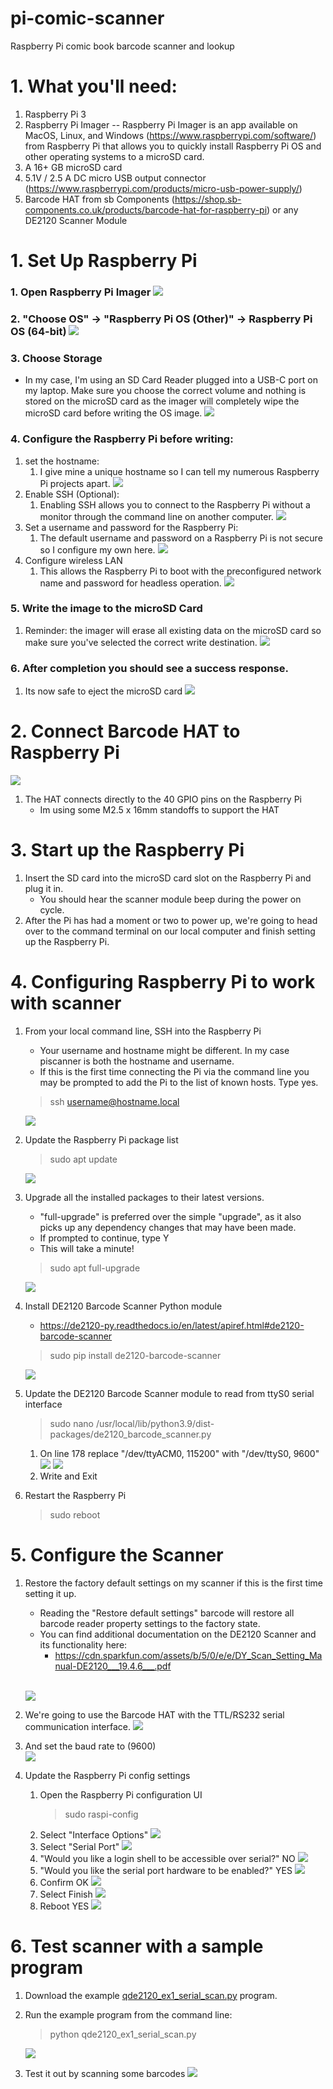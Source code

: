 # pi-comic-scanner
Raspberry Pi comic book barcode scanner and lookup

# 1. What you'll need:
1. Raspberry Pi 3
2. Raspberry Pi Imager -- Raspberry Pi Imager is an app available on MacOS, Linux, and Windows (https://www.raspberrypi.com/software/) from Raspberry Pi that allows you to quickly install Raspberry Pi OS and other operating systems to a microSD card.
3. A 16+ GB microSD card
4. 5.1V / 2.5 A DC micro USB output connector (https://www.raspberrypi.com/products/micro-usb-power-supply/)
5. Barcode HAT from sb Components (https://shop.sb-components.co.uk/products/barcode-hat-for-raspberry-pi) or any DE2120 Scanner Module

# 1. Set Up Raspberry Pi

### 1. Open Raspberry Pi Imager ![](readme_images/open_rpi_imager.png)
### 2. "Choose OS" -> "Raspberry Pi OS (Other)" -> Raspberry Pi OS (64-bit) ![](readme_images/choose_os.png)

### 3. Choose Storage 
* In my case, I'm using an SD Card Reader plugged into a USB-C port on my laptop. Make sure you choose the correct volume and nothing is stored on the microSD card as the imager will completely wipe the microSD card before writing the OS image. 
![](readme_images/choose_storage.png)
### 4. Configure the Raspberry Pi before writing:
1. set the hostname:
   1. I give mine a unique hostname so I can tell my numerous Raspberry Pi projects apart. 
   ![](readme_images/sethostname.png)
2. Enable SSH (Optional):
   1. Enabling SSH allows you to connect to the Raspberry Pi without a monitor through the command line on another computer.
   ![](readme_images/enable_ssh.png)
3. Set a username and password for the Raspberry Pi:
   1. The default username and password on a Raspberry Pi is not secure so I configure my own here. 
   ![](readme_images/setusername_password.png)
4. Configure wireless LAN
   1. This allows the Raspberry Pi to boot with the preconfigured network name and password for headless operation.
   ![](readme_images/configure_lan.png)
### 5. Write the image to the microSD Card
1. Reminder: the imager will erase all existing data on the microSD card so make sure you've selected the correct write destination.
![](readme_images/write_os.png)
### 6. After completion you should see a success response.
1. Its now safe to eject the microSD card
![](readme_images/write_success.png)


# 2. Connect Barcode HAT to Raspberry Pi
![](readme_images/barcodeHATsetup.png)
1. The HAT connects directly to the 40 GPIO pins on the Raspberry Pi
   - Im using some M2.5 x 16mm standoffs to support the HAT

# 3. Start up the Raspberry Pi
1. Insert the SD card into the microSD card slot on the Raspberry Pi and plug it in.
   - You should hear the scanner module beep during the power on cycle.
2. After the Pi has had a moment or two to power up, we're going to head over to the command terminal on our local computer and finish setting up the Raspberry Pi.

# 4. Configuring Raspberry Pi to work with scanner
1. From your local command line, SSH into the Raspberry Pi
   - Your username and hostname might be different. In my case piscanner is both the hostname and username.
   - If this is the first time connecting the Pi via the command line you may be prompted to add the Pi to the list of known hosts. Type yes.
   >    ssh username@hostname.local

   ![](readme_images/ssh_first.png)

2. Update the Raspberry Pi package list
   > sudo apt update

   ![](readme_images/sudo_update.png)
  
3. Upgrade all the installed packages to their latest versions. 
   - "full-upgrade" is preferred over the simple "upgrade", as it also picks up any dependency changes that may have been made.
   - If prompted to continue, type Y
   - This will take a minute!
   > sudo apt full-upgrade

   ![](readme_images/full_upgrade.png)

4. Install DE2120 Barcode Scanner Python module 
   - https://de2120-py.readthedocs.io/en/latest/apiref.html#de2120-barcode-scanner
   > sudo pip install de2120-barcode-scanner

   ![](readme_images/pipinstall_de2120.png)
5. Update the DE2120 Barcode Scanner module to read from ttyS0 serial interface
   > sudo nano /usr/local/lib/python3.9/dist-packages/de2120_barcode_scanner.py
   1. On line 178 replace "/dev/ttyACM0, 115200" with "/dev/ttyS0, 9600" 
   ![](readme_images/de2120_source_original.png)
   ![](readme_images/update_de2120_ttyS0.png)
   2. Write and Exit

6. Restart the Raspberry Pi
   > sudo reboot

# 5. Configure the Scanner
1. Restore the factory default settings on my scanner if this is the first time setting it up. 
   - Reading the "Restore default settings" barcode will restore all barcode reader property settings to the factory state.  
   - You can find additional documentation on the DE2120 Scanner and its functionality here:
     - https://cdn.sparkfun.com/assets/b/5/0/e/e/DY_Scan_Setting_Manual-DE2120___19.4.6___.pdf
   <br>
   
   ![](readme_images/restore_defaults_barcode.png)
   
2. We're going to use the Barcode HAT with the TTL/RS232 serial communication interface.
![](readme_images/ttl_rs232.png)
3. And set the baud rate to (9600)  
![](readme_images/baudrate.png)

4. Update the Raspberry Pi config settings
   1. Open the Raspberry Pi configuration UI
       > sudo raspi-config
   2. Select "Interface Options"
   ![](readme_images/interface_options.png)
   3. Select "Serial Port"
   ![](readme_images/serial1.png)
   4. "Would you like a login shell to be accessible over serial?" NO
   ![](readme_images/serial2.png)
   5. "Would you like the serial port hardware to be enabled?" YES
   ![](readme_images/serial3.png)
   6. Confirm OK
   ![](readme_images/serial4.png)
   7. Select Finish 
   ![](readme_images/raspiconfigfinish.png)
   8. Reboot YES
   ![](readme_images/raspiconfigreboot.png)

# 6. Test scanner with a sample program
1.  Download the example [qde2120_ex1_serial_scan.py](https://github.com/zanemmiller2/pi-comic-scanner/blob/59ec5604171b4c444cbe6549371fa168d4c4c61d/examples/qde2120_ex1_serial_scan.py) program. 
2. Run the example program from the command line:
   > python qde2120_ex1_serial_scan.py

   ![](/Users/zanemiller/pi-comic-scanner/readme_images/run_example.png)
3. Test it out by scanning some barcodes
![](/Users/zanemiller/pi-comic-scanner/readme_images/scan_barcode_example.png)






   
      
      
   

